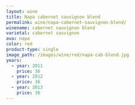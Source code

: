 ```yaml
---
layout: wine
title: Napa cabernet sauvignon blend
permalink: wine/napa-cabernet-sauvignon-blend/
winename: cabernet sauvignon blend
varietal: cabernet sauvignon
ava: napa
color: red
product-type: single
image_path: /images/wine/red/napa-cab-blend.jpg
years:
  - year: 2011
    price: 36
  - year: 2012
    price: 36
  - year: 2013
    price: 36
---
```



